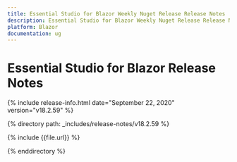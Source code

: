 ```yaml
---
title: Essential Studio for Blazor Weekly Nuget Release Release Notes  
description: Essential Studio for Blazor Weekly Nuget Release Release Notes  
platform: Blazor
documentation: ug
---
```


# Essential Studio for Blazor  Release Notes  

{% include release-info.html date="September 22, 2020"  version="v18.2.59" %} 

{% directory path: _includes/release-notes/v18.2.59 %}

{% include {{file.url}} %}

{% enddirectory %}

